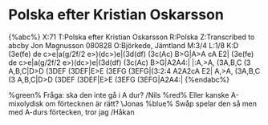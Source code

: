 # Polska efter Kristian Oskarsson

{%abc%}
X:71
T:Polska efter Kristian Oskarsson
R:Polska
Z:Transcribed to abcby Jon Magnusson 080828
O:Björkede, Jämtland
M:3/4
L:1/8
K:D
(3e(fe) de c>e|a(g/2f/2 e>)(dc>)e|(3d(df) (3c(Ac) B>G|A>A cA E2|
(3e(fe) de c>e|a(g/2f/2 e>)(dc>)e|(3d(df) (3c(Ac) B>G|A2A4:|
|:A,>A, (3A,B,C (3 A,B,C|D>D (3DEF (3DEF|E>E (3EFG (3EFG|(3:2:4 A2A2cA E2| 
A,>A, (3A,B,C (3 A,B,C|D>D (3DEF (3DEF|E>E (3EFG (3EFG|A2A4:|
{%endabc%}

%green% Fråga: ska den inte gå i A dur? /Nils %red% Eller kanske A-mixolydisk om förtecknen är rätt? \Jonas %blue% Swåp spelar den så men med A-durs förtecken, tror jag /Håkan
